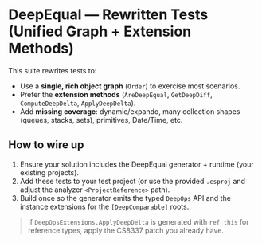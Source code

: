 # DeepEqual — Rewritten Tests (Unified Graph + Extension Methods)

This suite rewrites tests to:
- Use a **single, rich object graph** (`Order`) to exercise most scenarios.
- Prefer the **extension methods** (`AreDeepEqual`, `GetDeepDiff`, `ComputeDeepDelta`, `ApplyDeepDelta`).
- Add **missing coverage**: dynamic/expando, many collection shapes (queues, stacks, sets), primitives, Date/Time, etc.

## How to wire up

1. Ensure your solution includes the DeepEqual generator + runtime (your existing projects).
2. Add these tests to your test project (or use the provided `.csproj` and adjust the analyzer `<ProjectReference>` path).
3. Build once so the generator emits the typed `DeepOps` API and the instance extensions for the `[DeepComparable]` roots.

> If `DeepOpsExtensions.ApplyDeepDelta` is generated with `ref this` for reference types, apply the CS8337 patch you already have.